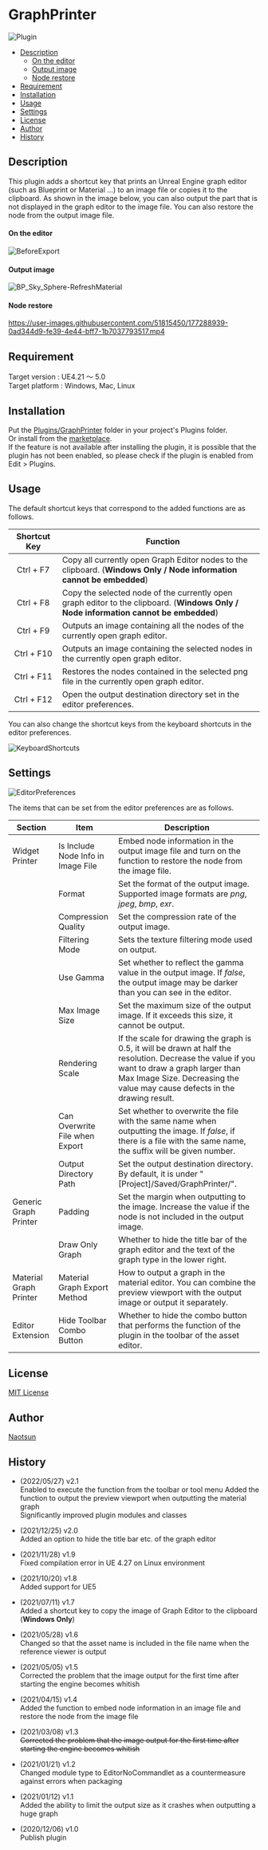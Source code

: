 # GraphPrinter

![Plugin](https://user-images.githubusercontent.com/51815450/170719311-8dd70514-ef6b-4649-82bd-6be9232ae16e.PNG)

<!--ts-->
   * [Description](#Description)
      * [On the editor](#on-the-editor)
      * [Output image](#output-image)
      * [Node restore](#node-restore)
   * [Requirement](#Requirement)
   * [Installation](#Installation)
   * [Usage](#Usage)
   * [Settings](#Settings)
   * [License](#License)
   * [Author](#Author)
   * [History](#History)
<!--te-->

## Description

This plugin adds a shortcut key that prints an Unreal Engine graph editor (such as Blueprint or Material ...) to an image file or copies it to the clipboard.
As shown in the image below, you can also output the part that is not displayed in the graph editor to the image file.
You can also restore the node from the output image file.  

#### On the editor
![BeforeExport](https://user-images.githubusercontent.com/51815450/170719166-b02a5526-d052-404c-bb13-d888ad7c080f.PNG)

#### Output image
![BP_Sky_Sphere-RefreshMaterial](https://user-images.githubusercontent.com/51815450/170719253-f5365b35-e86c-4b1a-ac0a-7b3f425c050f.png)

#### Node restore  
https://user-images.githubusercontent.com/51815450/177288939-0ad344d9-fe39-4e44-bff7-1b7037793517.mp4

## Requirement

Target version : UE4.21 ～ 5.0  
Target platform : Windows, Mac, Linux 

## Installation

Put the [Plugins/GraphPrinter](https://github.com/Naotsun19B/GraphPrinter) folder in your project's Plugins folder.  
Or install from the [marketplace](https://www.unrealengine.com/marketplace/en/product/graph-printer).  
If the feature is not available after installing the plugin, it is possible that the plugin has not been enabled, so please check if the plugin is enabled from Edit > Plugins.

## Usage

The default shortcut keys that correspond to the added functions are as follows.

| **Shortcut Key**　 | 　**Function**                                                                                                           　    　       |
|:-----------------:|--------------------------------------------------------------------------------------------------------------------------------------|
|     Ctrl + F7     | Copy all currently open Graph Editor nodes to the clipboard. (**Windows Only / Node information cannot be embedded**)                |
|     Ctrl + F8     | Copy the selected node of the currently open graph editor to the clipboard. (**Windows Only / Node information cannot be embedded**) |
|     Ctrl + F9     | Outputs an image containing all the nodes of the currently open graph editor.                                                        |
|    Ctrl + F10     | Outputs an image containing the selected nodes in the currently open graph editor.                                                   |
|    Ctrl + F11     | Restores the nodes contained in the selected png file in the currently open graph editor.                                            |
|    Ctrl + F12     | Open the output destination directory set in the editor preferences.                                                                 |

You can also change the shortcut keys from the keyboard shortcuts in the editor preferences.

![KeyboardShortcuts](https://user-images.githubusercontent.com/51815450/170719363-f04a65c2-d08d-4cef-bc92-80d6703d450b.PNG)

## Settings

![EditorPreferences](https://user-images.githubusercontent.com/51815450/170719402-052f2f9e-91f3-41ab-9868-5e03bdfc4b31.PNG)

The items that can be set from the editor preferences are as follows.

| **Section**            | **Item**                           | **Description**                                                                                                                                                                                                              |
|------------------------|------------------------------------|------------------------------------------------------------------------------------------------------------------------------------------------------------------------------------------------------------------------------|
| Widget Printer         | Is Include Node Info in Image File | Embed node information in the output image file and turn on the function to restore the node from the image file.                                                                                                            |
|                        | Format                             | Set the format of the output image. Supported image formats are *png*, *jpeg*, *bmp*, *exr*.                                                                                                                                 |
|                        | Compression Quality                | Set the compression rate of the output image.                                                                                                                                                                                |
|                        | Filtering Mode                     | Sets the texture filtering mode used on output.                                                                                                                                                                              |
|                        | Use Gamma                          | Set whether to reflect the gamma value in the output image. If *false*, the output image may be darker than you can see in the editor.                                                                                       |
|                        | Max Image Size                     | Set the maximum size of the output image. If it exceeds this size, it cannot be output.                                                                                                                                      |
|                        | Rendering Scale                    | If the scale for drawing the graph is 0.5, it will be drawn at half the resolution. Decrease the value if you want to draw a graph larger than Max Image Size. Decreasing the value may cause defects in the drawing result. |
|                        | Can Overwrite File when Export     | Set whether to overwrite the file with the same name when outputting the image. If *false*, if there is a file with the same name, the suffix will be given number.                                                          |
|                        | Output Directory Path              | Set the output destination directory. By default, it is under "[Project]/Saved/GraphPrinter/".                                                                                                                               |
| Generic Graph Printer  | Padding                            | Set the margin when outputting to the image. Increase the value if the node is not included in the output image.                                                                                                             |
|                        | Draw Only Graph                    | Whether to hide the title bar of the graph editor and the text of the graph type in the lower right.                                                                                                                         |
| Material Graph Printer | Material Graph Export Method       | How to output a graph in the material editor. You can combine the preview viewport with the output image or output it separately.                                                                                            |
| Editor Extension       | Hide Toolbar Combo Button          | Whether to hide the combo button that performs the function of the plugin in the toolbar of the asset editor.                                                                                                                |

## License

[MIT License](https://en.wikipedia.org/wiki/MIT_License)

## Author

[Naotsun](https://twitter.com/Naotsun_UE)

## History  

- (2022/05/27) v2.1   
  Enabled to execute the function from the toolbar or tool menu
  Added the function to output the preview viewport when outputting the material graph  
  Significantly improved plugin modules and classes

- (2021/12/25) v2.0   
  Added an option to hide the title bar etc. of the graph editor

- (2021/11/28) v1.9   
  Fixed compilation error in UE 4.27 on Linux environment

- (2021/10/20) v1.8   
  Added support for UE5  

- (2021/07/11) v1.7   
  Added a shortcut key to copy the image of Graph Editor to the clipboard (**Windows Only**)  

- (2021/05/28) v1.6   
  Changed so that the asset name is included in the file name when the reference viewer is output

- (2021/05/05) v1.5   
  Corrected the problem that the image output for the first time after starting the engine becomes whitish

- (2021/04/15) v1.4   
  Added the function to embed node information in an image file and restore the node from the image file

- (2021/03/08) v1.3   
  ~~Corrected the problem that the image output for the first time after starting the engine becomes whitish~~

- (2021/01/21) v1.2   
  Changed module type to EditorNoCommandlet as a countermeasure against errors when packaging

- (2021/01/12) v1.1   
  Added the ability to limit the output size as it crashes when outputting a huge graph

- (2020/12/06) v1.0   
  Publish plugin
